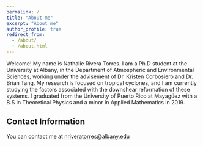 ```yaml
---
permalink: /
title: "About me"
excerpt: "About me"
author_profile: true
redirect_from: 
  - /about/
  - /about.html
---
```


Welcome! My name is Nathalie Rivera Torres. I am a Ph.D student at the University at Albany, in the Department of Atmospheric and Environmental Sciences, working under the advisement of Dr. Kristen Corbosiero and Dr. Brian Tang. My research is focused on tropical cyclones, and I am currently studying the factors associated with the downshear reformation of these systems. I graduated from the University of Puerto Rico at Mayagüez with a B.S in Theoretical Physics and a minor in Applied Mathematics in 2019. 


Contact Information
------
You can contact me at nriveratorres@albany.edu
